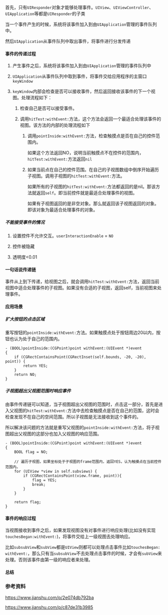 
首先，只有`UIResponder`对象才能够处理事件。`UIView`、`UIViewController`、`UIApplication`等都是`UIResponder`的子类

当一个事件产生的时候，系统将该事件加入到由`UIApplication`管理的事件队列中。

然后`UIApplication`从事件队列中取出事件，将事件进行分发传递

#### 事件的传递过程

1. 产生事件之后，系统将该事件加入到由`UIApplication`管理的事件队列中

2. `UIApplication`从事件队列中取到事件，将事件交给应用程序的主窗口`keyWindow`

3. `keyWindow`内部会检查是否可以接收事件，然后返回接收该事件的下一个视图。处理流程如下：

    1. 检查自己是否可以接受事件。
    
    2. 调用`hitTest:withEvent:`方法，这个方法会返回一个最适合处理该事件的视图。该方法的内部的处理流程如下

        1. 调用`pointInside:withEvent:`方法，检查触摸点是否在自己的控件范围内。
        
            如果这个方法返回NO，说明当前触摸点不在控件的范围内，`hitTest:withEvent:`方法返回`nil`

        2. 如果当前点在自己的控件范围。在自己的子视图数组中倒序开始遍历子视图。调用子视图的`hitTest:withEvent:`方法。

            如果所有的子视图的`hitTest:withEvent:`方法都返回的是nil。那该方法就返回`self`。即当前控件就是最适合处理事件的视图。

            如果有子视图返回的是非空对象。那么就返回该子视图返回的对象。即该对象为最适合处理事件的对象。


##### 不能接受事件的情况

1. 设置控件不允许交互。`userInteractionEnable` = `NO`

2. 控件被隐藏

3. 透明度<0.01

#### 一句话说传递链

事件从上到下传递，给视图之后，就会调用`hitTest:withEvent:`方法，返回当前视图中适合处理事件的子视图。如果没有合适的子视图，返回self，当前视图来处理事件。

#### 应用场景

##### 扩大按钮的点击区域

重写按钮的`pointInside:withEvent:`方法。如果触摸点处于按钮周边20以内，按钮也认为处于自己的范围内。

```
- (BOOL)pointInside:(CGPoint)point withEvent:(UIEvent *)event
{
    if (CGRectContainsPoint(CGRectInset(self.bounds, -20, -20), point)) {
        return YES;
    }
    return NO;
}
```

##### 子视图超出父视图范围时响应事件

由事件传递链可以知道，当子视图超出父视图的范围时，点击这一部分，首先是进入父视图的`hitTest:withEvent:`方法中去检查触摸点是否在自己的范围，这时会检查发现不在自己的空间范围。所以子视图是无法接收到这个事件的。

所以解决该问题的方法就是重写父视图的`pointInside:withEvent:`方法，将子视图超出父视图的这部分也加入父视图的响应范围。

```
- (BOOL)pointInside:(CGPoint)point withEvent:(UIEvent *)event
{
    BOOL flag = NO;

    // 遍历子视图，如果坐标处于子视图的frame范围内，返回YES，认为触摸点在当前控件范围内。
    for (UIView *view in self.subviews) {
        if (CGRectContainsPoint(view.frame, point)){
            flag = YES;
            break;
        }
    }

    return flag;
}
```

#### 事件的响应过程

当视图接收到事件之后，如果发现视图没有对事件进行响应处理(比如没有实现`touchesBegan:withEvent:`)，将事件交给上一级视图去处理响应。

比如`subsubView`和`subView`都是`UIView`则都可以处理点击事件比如`touchesBegan: withEvent:`，那么只有当`subsubView`不去处理点击事件的时候，才会有`subView`来处理。否则该事件由第一级的响应者来处理。

#### 总结

### 参考资料

https://www.jianshu.com/p/2e074db792ba

https://www.jianshu.com/p/c87de31b3985